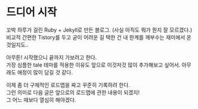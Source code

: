 # 드디어 시작
꼬박 하루가 걸린 Ruby + Jekyll로 만든 블로그. (사실 아직도 뭐가 뭔지 잘 모르겠다.)    
비교적 간편한 Tistory를 두고 굳이 어려운 길 택한 건 내 한계를 깨부수는 재미에서 온 것일지도..    

아무튼! 시작했으니 끝까지 가보려고 한다.    
가장 심플한 tale 테마를 적용한 이유도 앞으로 이것저것 많이 추가해보고 싶어서. 아무래도 애정이 많이 담길 것 같다.    

이제 좀 더 구체적인 로드맵을 짜고 꾸준히 기록하려 한다.    
그런 의미로 다음 글은 앞으로의 로드맵에 관한 내용이 되겠지!    
그 어느 때보다 열심히 해야겠다.
